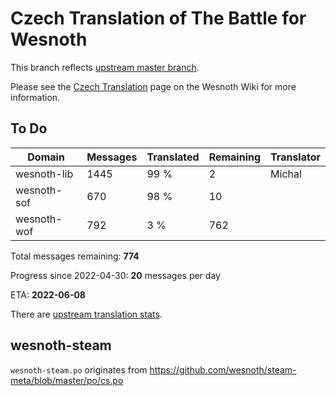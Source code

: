 # Czech Translation of The Battle for Wesnoth

This branch reflects [upstream master branch](https://github.com/wesnoth/wesnoth/tree/master).

Please see the [Czech Translation](https://wiki.wesnoth.org/CzechTranslation) page on the Wesnoth Wiki for more information.

## To Do

Domain | Messages | Translated | Remaining | Translator
------ | -------- | ---------- | --------- | ----------
wesnoth-lib | 1445 | 99 % | 2 | Michal
wesnoth-sof | 670 | 98 % | 10 |
wesnoth-wof | 792 | 3 % | 762 |

Total messages remaining: **774**

Progress since 2022-04-30: **20** messages per day

ETA: **2022-06-08**

There are [upstream translation stats](https://www.wesnoth.org/gettext/?view=langs&version=master&lang=cs).

## wesnoth-steam
`wesnoth-steam.po` originates from https://github.com/wesnoth/steam-meta/blob/master/po/cs.po

